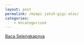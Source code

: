 ```yaml
---
layout: post
permalink: /mimpi-jatuh-gigi-atas/
categories:
    - Uncategorized
---
```


[Baca Selengkapnya](/03)
